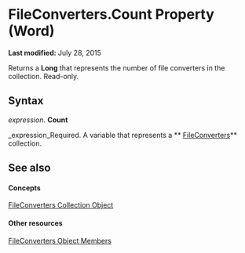
# FileConverters.Count Property (Word)

 **Last modified:** July 28, 2015

Returns a  **Long** that represents the number of file converters in the collection. Read-only.

## Syntax

 _expression_. **Count**

 _expression_Required. A variable that represents a  ** [FileConverters](b9b8fc53-1c8e-224d-726a-4edf172ca647.md)** collection.


## See also


#### Concepts


 [FileConverters Collection Object](b9b8fc53-1c8e-224d-726a-4edf172ca647.md)
#### Other resources


 [FileConverters Object Members](09a5b214-58e0-9b97-2ac3-e8a6f71dd657.md)
